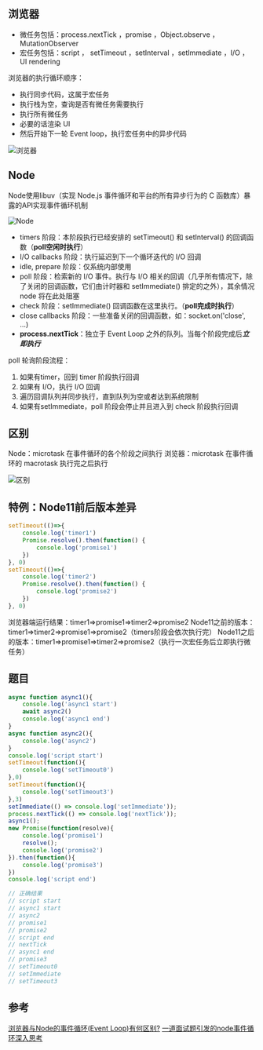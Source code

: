 ## 浏览器
- 微任务包括：process.nextTick ，promise ，Object.observe ，MutationObserver
- 宏任务包括：script ， setTimeout ，setInterval ，setImmediate ，I/O ，UI rendering

浏览器的执行循环顺序：
- 执行同步代码，这属于宏任务
- 执行栈为空，查询是否有微任务需要执行
- 执行所有微任务
- 必要的话渲染 UI
- 然后开始下一轮 Event loop，执行宏任务中的异步代码

![浏览器](https://user-gold-cdn.xitu.io/2019/1/10/1683863633586974?imageView2/0/w/1280/h/960/format/webp/ignore-error/1)

## Node
Node使用libuv（实现 Node.js 事件循环和平台的所有异步行为的 C 函数库）暴露的API实现事件循环机制

![Node](https://user-images.githubusercontent.com/20101525/53734427-eba9e880-3ebe-11e9-8511-eb4948e336ae.png)
- timers 阶段：本阶段执行已经安排的 setTimeout() 和 setInterval() 的回调函数（**poll空闲时执行**）
- I/O callbacks 阶段：执行延迟到下一个循环迭代的 I/O 回调
- idle, prepare 阶段：仅系统内部使用
- poll 阶段：检索新的 I/O 事件。执行与 I/O 相关的回调（几乎所有情况下，除了关闭的回调函数，它们由计时器和 setImmediate() 排定的之外），其余情况 node 将在此处阻塞
- check 阶段：setImmediate() 回调函数在这里执行。（**poll完成时执行**）
- close callbacks 阶段：一些准备关闭的回调函数，如：socket.on('close', ...)
- **process.nextTick**：独立于 Event Loop 之外的队列。当每个阶段完成后***立即执行***

poll 轮询阶段流程：
1. 如果有timer，回到 timer 阶段执行回调
2. 如果有 I/O，执行 I/O 回调
3. 遍历回调队列并同步执行，直到队列为空或者达到系统限制
4. 如果有setImmediate，poll 阶段会停止并且进入到 check 阶段执行回调

## 区别
Node：microtask 在事件循环的各个阶段之间执行
浏览器：microtask 在事件循环的 macrotask 执行完之后执行

![区别](https://user-gold-cdn.xitu.io/2019/1/12/16841bad1cda741f?imageView2/0/w/1280/h/960/format/webp/ignore-error/1)

## 特例：Node11前后版本差异
```javascript
setTimeout(()=>{
    console.log('timer1')
    Promise.resolve().then(function() {
        console.log('promise1')
    })
}, 0)
setTimeout(()=>{
    console.log('timer2')
    Promise.resolve().then(function() {
        console.log('promise2')
    })
}, 0)
```
浏览器端运行结果：timer1=>promise1=>timer2=>promise2
Node11之前的版本：timer1=>timer2=>promise1=>promise2（timers阶段会依次执行完）
Node11之后的版本：timer1=>promise1=>timer2=>promise2（执行一次宏任务后立即执行微任务）

## 题目
```javascript
async function async1(){
    console.log('async1 start')
    await async2()
    console.log('async1 end')
}
async function async2(){
    console.log('async2')
}
console.log('script start')
setTimeout(function(){
    console.log('setTimeout0') 
},0)  
setTimeout(function(){
    console.log('setTimeout3') 
},3)  
setImmediate(() => console.log('setImmediate'));
process.nextTick(() => console.log('nextTick'));
async1();
new Promise(function(resolve){
    console.log('promise1')
    resolve();
    console.log('promise2')
}).then(function(){
    console.log('promise3')
})
console.log('script end')

// 正确结果
// script start
// async1 start
// async2
// promise1
// promise2
// script end
// nextTick
// async1 end
// promise3
// setTimeout0
// setImmediate
// setTimeout3
```
## 参考
[浏览器与Node的事件循环(Event Loop)有何区别?](https://juejin.im/post/5c337ae06fb9a049bc4cd218#heading-13)
[一道面试题引发的node事件循环深入思考](https://juejin.im/post/5cf25a19f265da1bba58ec43#heading-10)
